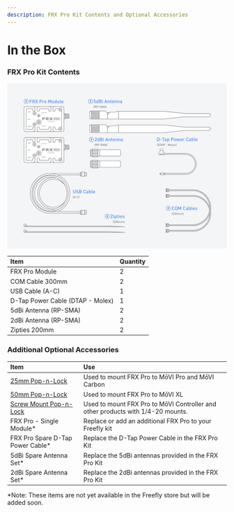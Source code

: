 ```yaml
---
description: FRX Pro Kit Contents and Optional Accessories
---
```


# In the Box

### FRX Pro Kit Contents

![](../../../.gitbook/assets/frx-manual-bom.ai-100-rgb_gpu-preview-2019-06-20-11.56.25.png)

| Item | Quantity |
| :--- | :--- |
| FRX Pro Module | 2 |
| COM Cable 300mm | 2 |
| USB Cable \(A-C\)  | 1 |
| D-Tap Power Cable \(DTAP - Molex\) | 1 |
| 5dBi Antenna \(RP-SMA\) | 2 |
| 2dBi Antenna \(RP-SMA\) | 2 |
| Zipties 200mm | 2 |

### Additional Optional Accessories

| Item | Use |
| :--- | :--- |
| [25mm Pop-n-Lock](https://store.freeflysystems.com/collections/movi-pro/products/pop-n-lock-25mm-quick-release) | Used to mount FRX Pro to MōVI Pro and MōVI Carbon |
| [50mm Pop-n-Lock](https://store.freeflysystems.com/collections/movi-xl/products/pop-n-lock-50mm-quick-release) | Used to mount FRX Pro to MōVI XL |
| [Screw Mount Pop-n-Lock](https://store.freeflysystems.com/collections/movi-pro/products/pop-n-lock-screw-mount-quick-release) | Used to mount FRX Pro to MōVI Controller and other products with 1/4-20 mounts. |
| FRX Pro - Single Module\* | Replace or add an additional FRX Pro to your Freefly kit |
| FRX Pro Spare D-Tap Power Cable\* | Replace the D-Tap Power Cable in the FRX Pro Kit |
| 5dBi Spare Antenna Set\* | Replace the 5dBi antennas provided in the FRX Pro Kit |
| 2dBi Spare Antenna Set\* | Replace the 2dBi antennas provided in the FRX Pro Kit |

\*Note: These items are not yet available in the Freefly store but will be added soon.


